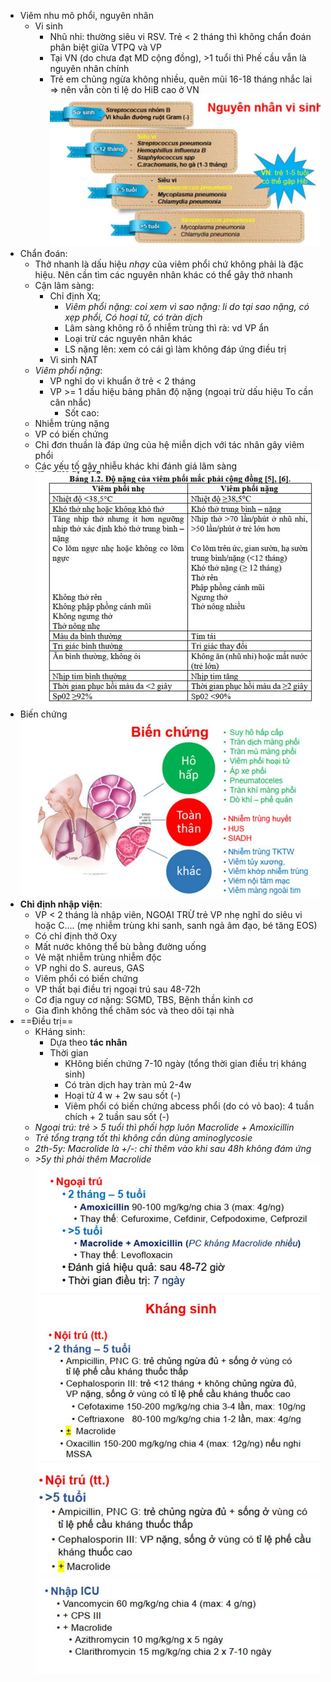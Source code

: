 - Viêm nhu mô phổi, nguyên nhân
	- Vi sinh
		- Nhũ nhi: thường siêu vi RSV. Trẻ < 2 tháng thì không chẩn đoán phân biệt giữa VTPQ và VP
		- Tại VN (do chưa đạt MD cộng đồng), >1 tuổi thì Phế cầu vẫn là nguyên nhân chính
		- Trẻ em chủng ngừa không nhiều, quên mũi 16-18 tháng nhắc lai => nên vẫn còn tỉ lệ do HiB cao ở VN
![444](../../../../../200%20Files/image/image/Bu%E1%BB%95i%206%20-%20H%E1%BB%87%20H%C3%B4%20h%E1%BA%A5p%20(c%C3%B2n%20l%E1%BA%A1i)-1687395504971.jpeg)
- Chẩn đoán:
	- Thở nhanh là dấu hiệu *nhạy* của viêm phổi chứ không phải là đặc hiệu. Nên cần tìm các nguyên nhân khác có thể gây thở nhanh
	- Cận lâm sàng:
		- Chỉ định Xq;
			- _Viêm phổi nặng: coi xem vì sao nặng: li do tại sao nặng, có xẹp phổi, Có hoại tử, có tràn dịch_
			- Lâm sàng không rõ ổ nhiễm trùng thì rà: vd VP ẩn 
			- Loại trừ các nguyên nhân khác
			- LS nặng lên: xem có cái gì làm không đáp ứng điều trị
		- Vi sinh NAT
	- _Viêm phổi nặng_:
		- VP nghĩ do vi khuẩn ở trẻ < 2 tháng
		- VP >= 1 dấu hiệu bảng phân độ nặng (ngoại trừ dấu hiệu To cần cân nhắc)
			- Sốt cao:
	- Nhiễm trùng nặng
	- VP có biến chứng
	- Chỉ đơn thuần là đáp ứng của hệ miễn dịch với tác nhân gây viêm phổi
	- Các yếu tố gây nhiễu khác khi đánh giá lâm sàng
![444](../../../../../200%20Files/image/image/Bu%E1%BB%95i%206%20-%20H%E1%BB%87%20H%C3%B4%20h%E1%BA%A5p%20(c%C3%B2n%20l%E1%BA%A1i)-1687395561568.jpeg)
- Biến chứng
![444](../../../../../200%20Files/image/image/Bu%E1%BB%95i%206%20-%20H%E1%BB%87%20H%C3%B4%20h%E1%BA%A5p%20(c%C3%B2n%20l%E1%BA%A1i)-1687395568630.jpeg)
- **Chỉ định nhập viện**:
	- VP < 2 tháng là nhập viên, NGOẠI TRỪ trẻ VP nhẹ nghĩ do siêu vi hoặc C…. (mẹ nhiễm trùng khi sanh, sanh ngả âm đạo, bé tăng EOS)
	- Có chỉ định thở Oxy
	- Mất nước không thể bù bằng đường uống
	- Vẻ mặt nhiễm trùng nhiễm độc
	- VP nghi do S. aureus, GAS
	- Viêm phổi có biến chứng
	- VP thất bại điều trị ngoại trú sau 48-72h
	- Cơ địa nguy cơ nặng: SGMD, TBS, Bệnh thần kinh cơ
	- Gia đình không thể chăm sóc và theo dõi tại nhà
- ==Điều trị==
	- KHáng sinh:
		- Dựa theo **tác nhân**
		- Thời gian
			- KHông biến chứng 7-10 ngày (tổng thời gian điều trị kháng sinh)
			- Có tràn dịch hay tràn mủ 2-4w
			- Hoại tử 4 w + 2w sau sốt (-)
			- Viêm phổi có biến chứng abcess phổi (do có vỏ bao): 4 tuần chích + 2 tuần sau sốt (-)
	- _Ngoại trú: trẻ > 5 tuổi thì phối hợp luôn Macrolide + Amoxicillin_
	- _Trẻ tổng trạng tốt thì không cần dùng aminoglycosie_
	- _2th-5y: Macrolide là +/-: chỉ thêm vào khi sau 48h không đám ứng_
	- _>5y thì phải thêm Macrolide_
![444](../../../../../200%20Files/image/image/Bu%E1%BB%95i%206%20-%20H%E1%BB%87%20H%C3%B4%20h%E1%BA%A5p%20(c%C3%B2n%20l%E1%BA%A1i)-1687395576422.jpeg)
![444](../../../../../200%20Files/image/image/Bu%E1%BB%95i%206%20-%20H%E1%BB%87%20H%C3%B4%20h%E1%BA%A5p%20(c%C3%B2n%20l%E1%BA%A1i)-1687395582049.jpeg)
![444](../../../../../200%20Files/image/image/Bu%E1%BB%95i%206%20-%20H%E1%BB%87%20H%C3%B4%20h%E1%BA%A5p%20(c%C3%B2n%20l%E1%BA%A1i)-1687395584918.jpeg)
![444](../../../../../200%20Files/image/image/Bu%E1%BB%95i%206%20-%20H%E1%BB%87%20H%C3%B4%20h%E1%BA%A5p%20(c%C3%B2n%20l%E1%BA%A1i)-1687395588894.jpeg)